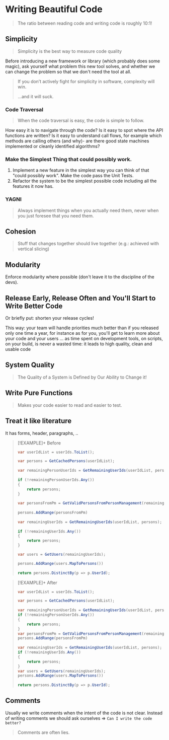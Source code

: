 # Writing Beautiful Code

> The ratio between reading code and writing code is roughly 10:1!    

## Simplicity

> Simplicity is the best way to measure code quality  

Before introducing a new framework or library (which probably does some magic), ask yourself what problem this new tool solves, and whether we can change the problem so that we don't need the tool at all.

> If you don’t actively fight for simplicity in software, complexity will win.
> 
> …and it will suck.
### Code Traversal  

> When the code traversal is easy, the code is simple to follow.

How easy it is to navigate through the code? Is it easy to spot where the API functions are written? Is it easy to understand call flows, for example which methods are calling others (and why)- are there good state machines implemented or cleanly identified algorithms?

### Make the Simplest Thing that could possibly work.

1. Implement a new feature in the simplest way you can think of that "could possibly work". Make the code pass the Unit Tests.
2. Refactor the system to be the simplest possible code including all the features it now has.

### YAGNI

> Always implement things when you actually need them, never when you just foresee that you need them.

## Cohesion

> Stuff that changes together should live together (e.g.: achieved with vertical slicing)


## Modularity

Enforce modularity where possible (don't leave it to the discipline of the devs).

## Release Early, Release Often and You'll Start to Write Better Code

Or briefly put: shorten your release cycles!

This way:
your team will handle priorities much better than if you released only one time a year, for instance
as for you, you'll get to learn more about your code and your users
… as time spent on development tools, on scripts, on your build, is never a wasted time: it leads to high quality, clean and usable code

##  System Quality

> The Quality of a System is Defined by Our Ability to Change it!

## Write Pure Functions

> Makes your code easier to read and easier to test.

## Treat it like literature

It has forms, header, paragraphs, ..

> [!EXAMPLE]+ Before
> ```csharp
> var userIdList = userIds.ToList();  
>
> var persons = GetCachedPersons(userIdList);  
>   
> var remainingPersonUserIds = GetRemainingUserIds(userIdList, persons);
>   
> if (!remainingPersonUserIds.Any())  
> {  
>     return persons;  
> }
>   
> var personsFromPm = GetValidPersonsFromPersonManagement(remainingPersonUserIds);
>   
> persons.AddRange(personsFromPm)  
>   
> var remainingUserIds = GetRemainingUserIds(userIdList, persons);
>   
> if (!remainingUserIds.Any())  
> {  
>     return persons;  
> } 
> 
> var users = GetUsers(remainingUserIds); 
> 
> persons.AddRange(users.MapToPersons())  
>   
> return persons.DistinctBy(p => p.UserId);
> ```

> [!EXAMPLE]+ After
> ```csharp
> var userIdList = userIds.ToList();  
>
> var persons = GetCachedPersons(userIdList);  
>   
> var remainingPersonUserIds = GetRemainingUserIds(userIdList, persons);  
> if (!remainingPersonUserIds.Any())  
> {  
>     return persons;  
> }  
> var personsFromPm = GetValidPersonsFromPersonManagement(remainingPersonUserIds);  
> persons.AddRange(personsFromPm)  
>   
> var remainingUserIds = GetRemainingUserIds(userIdList, persons);  
> if (!remainingUserIds.Any())  
> {  
>     return persons;  
> }  
> var users = GetUsers(remainingUserIds);  
> persons.AddRange(users.MapToPersons())  
>   
> return persons.DistinctBy(p => p.UserId);
> ```
## Comments

Usually we write comments when the intent of the code is not clear. Instead of writing comments we should ask ourselves => `Can I write the code better?`

> Comments are often lies.

